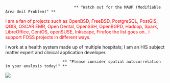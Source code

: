                                  ** "Watch out for the MAUP (Modifiable Area Unit Problem)" **
                                  
<font color='red'> I am a fan of projects such as OpenBSD, FreeBSD, PostgreSQL, PostGIS, QGIS, OSCAR EMR, Open Dental, OpenSSH, OpenBGPD, Hadoop, Spark, LibreOffice, CentOS, openSUSE, Inkscape, Firefox the list goes on.. I support FOSS projects in different ways. </font>

I work at a health system made up of multiple hospitals; I am an HIS subject matter expert and clinical application developer.  

                             ** "Please consider spatial autocorrelation in your analysis today!" **

![](https://komarev.com/ghpvc/?username=asterismm54&color=blueviolet)
